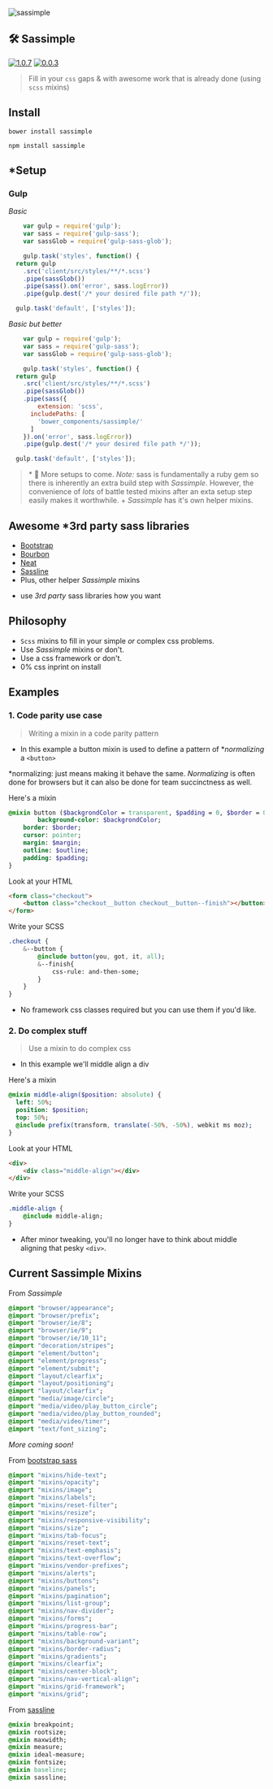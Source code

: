 ![sassimple](https://cloud.githubusercontent.com/assets/1074042/18115237/a6d8a24e-6ef2-11e6-84ba-499e037f38ce.jpg)

## 🛠 Sassimple

[![1.0.7](https://badge.fury.io/js/sassimple.svg)](https://badge.fury.io/js/sassimple)
[![0.0.3](https://badge.fury.io/bo/sassimple.svg)](https://badge.fury.io/bo/sassimple)

> Fill in your `css` gaps & with awesome work that is already done (using `scss` mixins)

## Install

`bower install sassimple`

`npm install sassimple`

## *Setup

### Gulp

*Basic*

```javascript
	var gulp = require('gulp');
	var sass = require('gulp-sass');
	var sassGlob = require('gulp-sass-glob');

	gulp.task('styles', function() {
  return gulp
    .src('client/src/styles/**/*.scss')
    .pipe(sassGlob())
    .pipe(sass().on('error', sass.logError))
    .pipe(gulp.dest('/* your desired file path */'));

  gulp.task('default', ['styles']);

```

*Basic but better*

```javascript
	var gulp = require('gulp');
	var sass = require('gulp-sass');
	var sassGlob = require('gulp-sass-glob');

	gulp.task('styles', function() {
  return gulp
    .src('client/src/styles/**/*.scss')
    .pipe(sassGlob())
    .pipe(sass({
    	extension: 'scss',
      includePaths: [
        'bower_components/sassimple/'
      ]
    }).on('error', sass.logError))
    .pipe(gulp.dest('/* your desired file path */'));

  gulp.task('default', ['styles']);

```
> \* 📌 More setups to come. *Note:* sass is fundamentally a ruby gem so there is inherently an extra build step with *Sassimple*. However, the convenience of _lots_ of battle tested mixins after an exta setup step easily makes it worthwhile. + *Sassimple* has it's own helper mixins.

## Awesome *3rd party sass libraries

- [Bootstrap](http://getbootstrap.com/)
- [Bourbon](http://bourbon.io/)
- [Neat](http://neat.bourbon.io/)
- [Sassline](https://sassline.com/)
- Plus, other helper _Sassimple_ mixins

* use _3rd party_ sass libraries how you want

## Philosophy

- `Scss` mixins to fill in your simple _or_ complex css problems.
- Use _Sassimple_ mixins or don't.
- Use a css framework or don't.
- 0% css inprint on install

## Examples

### 1. Code parity use case

> Writing a mixin in a code parity pattern

- In this example a button mixin is used to define a pattern of *_normalizing_ a `<button>`

*normalizing: just means making it behave the same. _Normalizing_ is often done for browsers but it can also be done for team succinctness as well.  

Here's a mixin
```sass
@mixin button ($backgrondColor = transparent, $padding = 0, $border = 0, $margin = 0, $outline: 0, $padding = 0) {
		background-color: $backgrondColor;
    border: $border;
    cursor: pointer;
    margin: $margin;
    outline: $outline;
    padding: $padding;
}

```

Look at your HTML
```html
<form class="checkout">
    <button class="checkout__button checkout__button--finish"></button>
</form>
```

Write your SCSS
```sass
.checkout {
	&--button {
		@include button(you, got, it, all);
		&--finish{
			css-rule: and-then-some;
		}
	}
}
```
- No framework css classes required but you can use them if you'd like.

### 2. Do complex stuff 

> Use a mixin to do complex css

- In this example we'll middle align a div 

Here's a mixin
```sass
@mixin middle-align($position: absolute) {
  left: 50%;
  position: $position;
  top: 50%;
  @include prefix(transform, translate(-50%, -50%), webkit ms moz);
} 
```

Look at your HTML
```html
<div>
	<div class="middle-align"></div>
</div>
```

Write your SCSS
```sass
.middle-align {
	@include middle-align;
}
```
- After minor tweaking, you'll no longer have to think about middle aligning that pesky `<div>`.
## Current Sassimple Mixins

From *Sassimple*

```sass
@import "browser/appearance";
@import "browser/prefix";
@import "browser/ie/8";
@import "browser/ie/9";
@import "browser/ie/10_11";
@import "decoration/stripes";
@import "element/button";
@import "element/progress";
@import "element/submit";
@import "layout/clearfix";
@import "layout/positioning";
@import "layout/clearfix";
@import "media/image/circle";
@import "media/video/play_button_circle";
@import "media/video/play_button_rounded";
@import "media/video/timer";
@import "text/font_sizing";

```
*More coming soon!*

From [bootstrap sass](https://github.com/twbs/bootstrap-sass)

```sass
@import "mixins/hide-text";
@import "mixins/opacity";
@import "mixins/image";
@import "mixins/labels";
@import "mixins/reset-filter";
@import "mixins/resize";
@import "mixins/responsive-visibility";
@import "mixins/size";
@import "mixins/tab-focus";
@import "mixins/reset-text";
@import "mixins/text-emphasis";
@import "mixins/text-overflow";
@import "mixins/vendor-prefixes";
@import "mixins/alerts";
@import "mixins/buttons";
@import "mixins/panels";
@import "mixins/pagination";
@import "mixins/list-group";
@import "mixins/nav-divider";
@import "mixins/forms";
@import "mixins/progress-bar";
@import "mixins/table-row";
@import "mixins/background-variant";
@import "mixins/border-radius";
@import "mixins/gradients";
@import "mixins/clearfix";
@import "mixins/center-block";
@import "mixins/nav-vertical-align";
@import "mixins/grid-framework";
@import "mixins/grid";

```

From [sassline](https://sassline.com/)

```sass
@mixin breakpoint;
@mixin rootsize;
@mixin maxwidth;
@mixin measure;
@mixin ideal-measure;
@mixin fontsize;
@mixin baseline;
@mixin sassline;

```
